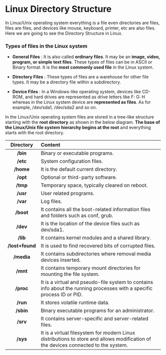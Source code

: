 # Linux Directory Structure
In Linux/Unix operating system everything is a file even directories are files, files are files, and devices like mouse, keyboard, printer, etc are also files. Here we are going to see the Directory Structure in Linux.

### Types of files in the Linux system

- **General Files** : It is also called **ordinary files**. It may be an **image, video, program, or simple text files**. These types of files can be in ASCII or Binary format. It is the **most commonly used file** in the Linux system.
* **Directory Files** : These types of files are a warehouse for other file types. It may be a directory file within a subdirectory.
+ **Device Files** : In a Windows-like operating system, devices like CD-ROM, and hard drives are represented as drive letters like F: G: H whereas in the Linux system device are **represented as files**. As for example, /dev/sda1, /dev/sda2 and so on.

In the Linux/Unix operating system files are stored in a tree-like structure starting with the **root directory** as shown in the below diagram. **The base of the Linux/Unix file system hierarchy begins at the root** and everything starts with the root directory. 

|Directory|Content|
|:---:|:---|
|**/bin**|Binary or executable programs.|
|**/etc**|System configuration files.|
|**/home**|It is the default current directory.|
|**/opt**|Optional or third-party software.|
|**/tmp**|Temporary space, typically cleared on reboot.|
|**/usr**|User related programs.|
|**/var**|Log files.|
|**/boot**|It contains all the boot-related information files and folders such as conf, grub.|
|**/dev**|It is the location of the device files such as dev/sda1.|
|**/lib**|It contains kernel modules and a shared library.|
|**/lost+found**|It is used to find recovered bits of corrupted files.|
|**/media**|It contains subdirectories where removal media devices inserted.|
|**/mnt**|It contains temporary mount directories for mounting the file system.|
|**/proc**|It is a virtual and pseudo-file system to contains info about the running processes with a specific process ID or PID.|
|**/run**|It stores volatile runtime data.|
|**/sbin**|Binary executable programs for an administrator.|
|**/srv**|It contains server-specific and server-related files.|
|**/sys**|It is a virtual filesystem for modern Linux distributions to store and allows modification of the devices connected to the system.|
